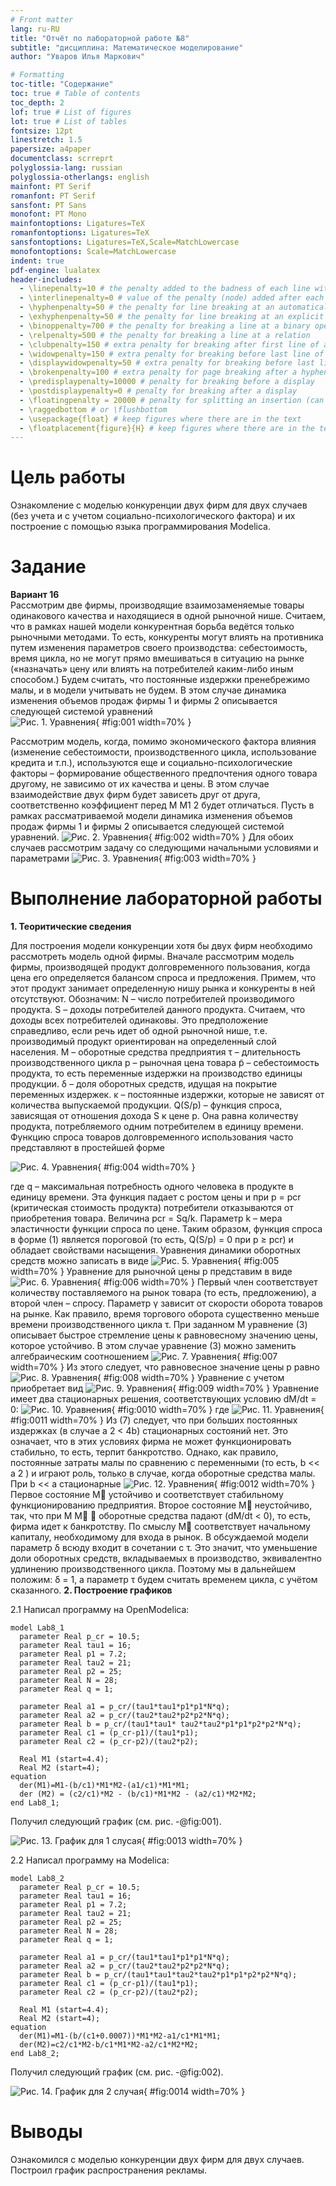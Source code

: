 ```yaml
---
# Front matter
lang: ru-RU
title: "Отчёт по лабораторной работе №8"
subtitle: "дисциплина: Математическое моделирование"
author: "Уваров Илья Маркович"

# Formatting
toc-title: "Содержание"
toc: true # Table of contents
toc_depth: 2
lof: true # List of figures
lot: true # List of tables
fontsize: 12pt
linestretch: 1.5
papersize: a4paper
documentclass: scrreprt
polyglossia-lang: russian
polyglossia-otherlangs: english
mainfont: PT Serif
romanfont: PT Serif
sansfont: PT Sans
monofont: PT Mono
mainfontoptions: Ligatures=TeX
romanfontoptions: Ligatures=TeX
sansfontoptions: Ligatures=TeX,Scale=MatchLowercase
monofontoptions: Scale=MatchLowercase
indent: true
pdf-engine: lualatex
header-includes:
  - \linepenalty=10 # the penalty added to the badness of each line within a paragraph (no associated penalty node) Increasing the value makes tex try to have fewer lines in the paragraph.
  - \interlinepenalty=0 # value of the penalty (node) added after each line of a paragraph.
  - \hyphenpenalty=50 # the penalty for line breaking at an automatically inserted hyphen
  - \exhyphenpenalty=50 # the penalty for line breaking at an explicit hyphen
  - \binoppenalty=700 # the penalty for breaking a line at a binary operator
  - \relpenalty=500 # the penalty for breaking a line at a relation
  - \clubpenalty=150 # extra penalty for breaking after first line of a paragraph
  - \widowpenalty=150 # extra penalty for breaking before last line of a paragraph
  - \displaywidowpenalty=50 # extra penalty for breaking before last line before a display math
  - \brokenpenalty=100 # extra penalty for page breaking after a hyphenated line
  - \predisplaypenalty=10000 # penalty for breaking before a display
  - \postdisplaypenalty=0 # penalty for breaking after a display
  - \floatingpenalty = 20000 # penalty for splitting an insertion (can only be split footnote in standard LaTeX)
  - \raggedbottom # or \flushbottom
  - \usepackage{float} # keep figures where there are in the text
  - \floatplacement{figure}{H} # keep figures where there are in the text
---
```


# Цель работы

Ознакомление с моделью конкуренции двух фирм для двух случаев (без учета и с учетом социально-психологического фактора) и их построение с помощью языка программирования Modelica.

# Задание

**Вариант 16**  
  Рассмотрим две фирмы, производящие взаимозаменяемые товары одинакового качества и находящиеся в одной рыночной нише. Считаем, что в рамках нашей модели конкурентная борьба ведётся только рыночными методами. То есть, конкуренты могут влиять на противника путем изменения параметров своего производства: себестоимость, время цикла, но не могут прямо вмешиваться в ситуацию на рынке («назначать» цену или влиять на потребителей каким-либо иным способом.) Будем считать, что постоянные издержки пренебрежимо малы, и в модели учитывать не будем. В этом случае динамика изменения объемов продаж фирмы 1 и фирмы 2 описывается следующей системой уравнений  
![Рис. 1. Уравнения](img/1.png){ #fig:001 width=70% }
  
Рассмотрим модель, когда, помимо экономического фактора влияния (изменение себестоимости, производственного цикла, использование кредита и т.п.), используются еще и социально-психологические факторы – формирование общественного предпочтения одного товара другому, не зависимо от их качества и цены. В этом случае взаимодействие двух фирм будет зависеть друг от друга, соответственно коэффициент перед M M1 2 будет отличаться. Пусть в рамках рассматриваемой модели динамика изменения объемов продаж фирмы 1 и фирмы 2 описывается следующей системой уравнений.
![Рис. 2. Уравнения](img/2.png){ #fig:002 width=70% }
Для обоих случаев рассмотрим задачу со следующими начальными условиями и параметрами
![Рис. 3. Уравнения](img/3.png){ #fig:003 width=70% }
# Выполнение лабораторной работы

**1. Теоритические сведения**

Для построения модели конкуренции хотя бы двух фирм необходимо рассмотреть модель одной фирмы. Вначале рассмотрим модель фирмы, производящей продукт долговременного пользования, когда цена его определяется балансом спроса и предложения. Примем, что этот продукт занимает определенную нишу рынка и конкуренты в ней отсутствуют. Обозначим: N – число потребителей производимого продукта. S – доходы потребителей данного продукта. Считаем, что доходы всех потребителей одинаковы. Это предположение справедливо, если речь идет об одной рыночной нише, т.е. производимый продукт ориентирован на определенный слой населения. M – оборотные средства предприятия τ – длительность производственного цикла p – рыночная цена товара p̃ – себестоимость продукта, то есть переменные издержки на производство единицы продукции. δ – доля оборотных средств, идущая на
покрытие переменных издержек. κ – постоянные издержки, которые не зависят от количества выпускаемой продукции. Q(S/p) – функция спроса, зависящая от отношения дохода S к цене p. Она равна количеству продукта, потребляемого одним потребителем в единицу времени. Функцию спроса товаров долговременного использования часто представляют в простейшей форме  

![Рис. 4. Уравнения](img/4.png){ #fig:004 width=70% }

где q – максимальная потребность одного человека в продукте в единицу времени. Эта функция падает с ростом цены и при p = pcr (критическая стоимость продукта) потребители отказываются от приобретения товара. Величина pcr = Sq/k. Параметр k – мера эластичности функции спроса по цене. Таким образом, функция спроса в форме (1) является пороговой (то есть, Q(S/p) = 0 при p ≥ pcr) и обладает свойствами насыщения. Уравнения динамики оборотных средств можно записать в виде
![Рис. 5. Уравнения](img/5.png){ #fig:005 width=70% }
Уравнение для рыночной цены p представим в виде
![Рис. 6. Уравнения](img/6.png){ #fig:006 width=70% }
Первый член соответствует количеству поставляемого на рынок товара (то есть, предложению), а второй член – спросу. Параметр γ зависит от скорости оборота товаров на рынке. Как правило, время торгового оборота существенно меньше времени производственного цикла τ. При заданном M уравнение (3) описывает быстрое стремление цены к равновесному значению цены, которое устойчиво. В этом случае уравнение (3) можно заменить алгебраическим соотношением
![Рис. 7. Уравнения](img/7.png){ #fig:007 width=70% }
Из этого следует, что равновесное значение цены p равно
![Рис. 8. Уравнения](img/8.png){ #fig:008 width=70% }
Уравнение с учетом приобретает вид
![Рис. 9. Уравнения](img/9.png){ #fig:009 width=70% }
Уравнение имеет два стационарных решения, соответствующих условию dM/dt = 0:
![Рис. 10. Уравнения](img/10.png){ #fig:0010 width=70% }
где
![Рис. 11. Уравнения](img/11.png){ #fig:0011 width=70% }
Из (7) следует, что при больших постоянных издержках (в случае a 2 < 4b) стационарных состояний нет. Это означает, что в этих условиях фирма не может функционировать стабильно, то есть, терпит банкротство. Однако, как правило, постоянные затраты малы по сравнению с переменными (то есть, b << a 2 ) и играют роль, только в случае, когда оборотные средства малы. При b << a стационарные 
![Рис. 12. Уравнения](img/12.png){ #fig:0012 width=70% }
Первое состояние M устойчиво и соответствует стабильному функционированию предприятия. Второе состояние M неустойчиво, так, что при M M  оборотные средства падают (dM/dt < 0), то есть, фирма идет к банкротству. По смыслу M соответствует начальному капиталу, необходимому для входа в рынок. В обсуждаемой модели параметр δ всюду входит в сочетании с τ. Это значит, что уменьшение доли оборотных средств, вкладываемых в производство, эквивалентно удлинению производственного цикла. Поэтому мы в дальнейшем положим: δ = 1, а параметр τ будем считать временем цикла, с учётом сказанного.
**2. Построение графиков**

2.1 Написал программу на OpenModelica:
```
model Lab8_1
  parameter Real p_cr = 10.5;
  parameter Real tau1 = 16;
  parameter Real p1 = 7.2;
  parameter Real tau2 = 21;
  parameter Real p2 = 25;
  parameter Real N = 28;
  parameter Real q = 1;
  
  parameter Real a1 = p_cr/(tau1*tau1*p1*p1*N*q);
  parameter Real a2 = p_cr/(tau2*tau2*p2*p2*N*q);
  parameter Real b = p_cr/(tau1*tau1* tau2*tau2*p1*p1*p2*p2*N*q);
  parameter Real c1 = (p_cr-p1)/(tau1*p1);
  parameter Real c2 = (p_cr-p2)/(tau2*p2); 
  
  Real M1 (start=4.4);
  Real M2 (start=4);
equation
  der(M1)=M1-(b/c1)*M1*M2-(a1/c1)*M1*M1;
  der (M2) = (c2/c1)*M2 - (b/c1)*M1*M2 - (a2/c1)*M2*M2;
end Lab8_1;

```
Получил следующий график (см. рис. -@fig:001).

![Рис. 13. График для 1 слусая](img/13.png){ #fig:0013 width=70% }  

2.2 Написал программу на Modelica:
```
model Lab8_2
  parameter Real p_cr = 10.5;
  parameter Real tau1 = 16;
  parameter Real p1 = 7.2;
  parameter Real tau2 = 21;
  parameter Real p2 = 25;
  parameter Real N = 28;
  parameter Real q = 1;
  
  parameter Real a1 = p_cr/(tau1*tau1*p1*p1*N*q);
  parameter Real a2 = p_cr/(tau2*tau2*p2*p2*N*q);
  parameter Real b = p_cr/(tau1*tau1*tau2*tau2*p1*p1*p2*p2*N*q);
  parameter Real c1 = (p_cr-p1)/(tau1*p1);
  parameter Real c2 = (p_cr-p2)/(tau2*p2); 
  
  Real M1 (start=4.4);
  Real M2 (start=4);
equation
  der(M1)=M1-(b/(c1+0.0007))*M1*M2-a1/c1*M1*M1;
  der(M2)=c2/c1*M2-b/c1*M1*M2-a2/c1*M2*M2;
end Lab8_2;
```
Получил следующий график (см. рис. -@fig:002).

![Рис. 14. График для 2 случая](img/14.png){ #fig:0014 width=70% }

# Выводы

Ознакомился с моделью конкуренции двух фирм для двух случаев. Построил график распространения рекламы.
